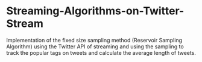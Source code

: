# Streaming-Algorithms-on-Twitter-Stream

Implementation of the fixed size sampling method (Reservoir Sampling Algorithm) using the Twitter API of streaming and using the sampling to track the popular tags on tweets and calculate the average length of tweets.
